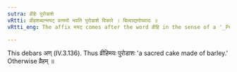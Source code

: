 ```yaml
---
sutra: व्रीहेः पुरोडाशे
vRtti: व्रीहशब्दान्मयट् प्रत्ययो भवति पुरोडाशे विकारे । बिल्वाद्यणोपवादः ॥
vRtti_eng: The affix मयट् comes after the word व्रीहि in the sense of a '_Purodasa_.'

---
```

This debars अण् (IV.3.136). Thus व्रीहिमयः पुरोडाशः 'a sacred cake made of barley.' Otherwise व्रैहम् ॥